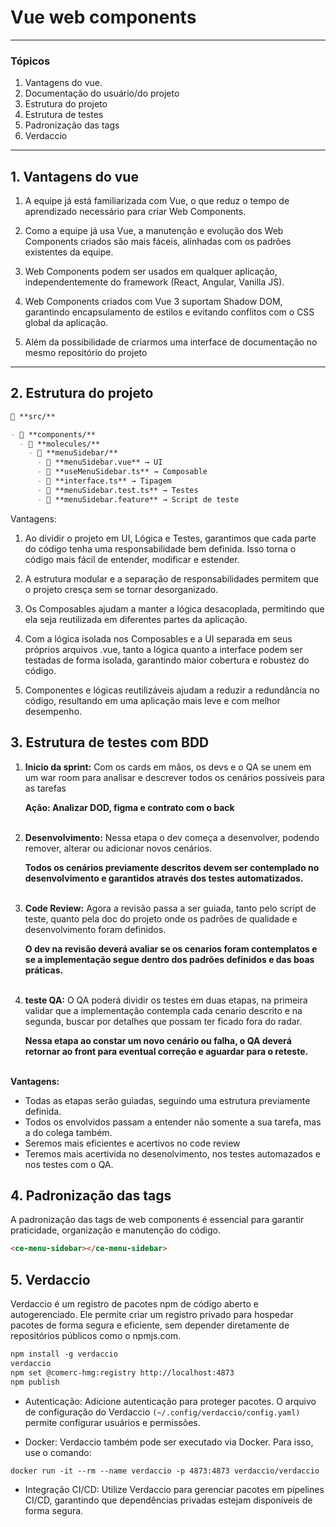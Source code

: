 # Vue web components

---

### Tópicos

1. Vantagens do vue.
2. Documentação do usuário/do projeto
3. Estrutura do projeto
4. Estrutura de testes
5. Padronização das tags
6. Verdaccio

---

## 1. Vantagens do vue

1. A equipe já está familiarizada com Vue, o que reduz o tempo de aprendizado necessário para criar Web Components.

2. Como a equipe já usa Vue, a manutenção e evolução dos Web Components criados são mais fáceis, alinhadas com os padrões existentes da equipe.

3. Web Components podem ser usados em qualquer aplicação, independentemente do framework (React, Angular, Vanilla JS).

4. Web Components criados com Vue 3 suportam Shadow DOM, garantindo encapsulamento de estilos e evitando conflitos com o CSS global da aplicação.

5. Além da possibilidade de criarmos uma interface de documentação no mesmo repositório do projeto

---

## 2. Estrutura do projeto

```markdown
🌲 **src/**

- 📁 **components/**
  - 📁 **molecules/**
    - 📁 **menuSidebar/**
      - 📄 **menuSidebar.vue** → UI
      - 📄 **useMenuSidebar.ts** → Composable
      - 📄 **interface.ts** → Tipagem
      - 📄 **menuSidebar.test.ts** → Testes
      - 📄 **menuSidebar.feature** → Script de teste
```

Vantagens: <br>

1. Ao dividir o projeto em UI, Lógica e Testes, garantimos que cada parte do código tenha uma responsabilidade bem definida. Isso torna o código mais fácil de entender, modificar e estender.

2. A estrutura modular e a separação de responsabilidades permitem que o projeto cresça sem se tornar desorganizado.

3. Os Composables ajudam a manter a lógica desacoplada, permitindo que ela seja reutilizada em diferentes partes da aplicação.

4. Com a lógica isolada nos Composables e a UI separada em seus próprios arquivos .vue, tanto a lógica quanto a interface podem ser testadas de forma isolada, garantindo maior cobertura e robustez do código.

5. Componentes e lógicas reutilizáveis ajudam a reduzir a redundância no código, resultando em uma aplicação mais leve e com melhor desempenho.

## 3. Estrutura de testes com BDD

1. <strong>Inicio da sprint:</strong> Com os cards em mãos, os devs e o QA se unem em um war room para analisar e descrever todos os cenários possiveis para as tarefas <br>

   <strong>Ação: Analizar DOD, figma e contrato com o back</strong>
   <br>
   <br>

2. <strong>Desenvolvimento:</strong> Nessa etapa o dev começa a desenvolver, podendo remover, alterar ou adicionar novos cenários.
   <br>

   <strong>Todos os cenários previamente descritos devem ser contemplado no desenvolvimento e garantidos através dos testes automatizados.
   </strong>
   <br>
   <br>

3. <strong>Code Review:</strong> Agora a revisão passa a ser guiada, tanto pelo script de teste, quanto pela doc do projeto onde os padrões de qualidade e desenvolvimento foram definidos. <br>

   <strong>
   O dev na revisão deverá avaliar se os cenarios foram contemplatos e se a implementação segue dentro dos padrões definidos e das boas práticas.
   </strong>
   <br>
   <br>

4. <strong>teste QA:</strong> O QA poderá dividir os testes em duas etapas, na primeira validar que a implementação contempla cada cenario descrito e na segunda, buscar por detalhes que possam ter ficado fora do radar.
   <br>

   <strong>
   Nessa etapa ao constar um novo cenário ou falha, o QA deverá retornar ao front para eventual correção e aguardar para o reteste.
   </strong>
   <br>
   <br>

<strong>Vantagens:</strong>

- Todas as etapas serão guiadas, seguindo uma estrutura previamente definida.
- Todos os envolvidos passam a entender não somente a sua tarefa, mas a do colega também.
- Seremos mais eficientes e acertivos no code review
- Teremos mais acertivida no desenolvimento, nos testes automazados e nos testes com o QA.

## 4. Padronização das tags

A padronização das tags de web components é essencial para garantir praticidade, organização e manutenção do código.

```markdown
<ce-menu-sidebar></ce-menu-sidebar>
```

## 5. Verdaccio

Verdaccio é um registro de pacotes npm de código aberto e autogerenciado. Ele permite criar um registro privado para hospedar pacotes de forma segura e eficiente, sem depender diretamente de repositórios públicos como o npmjs.com.

```markdown
npm install -g verdaccio
verdaccio
npm set @comerc-hmg:registry http://localhost:4873
npm publish
```

- Autenticação: Adicione autenticação para proteger pacotes. O arquivo de configuração do Verdaccio `(~/.config/verdaccio/config.yaml)` permite configurar usuários e permissões.

- Docker: Verdaccio também pode ser executado via Docker. Para isso, use o comando:

```markdown
docker run -it --rm --name verdaccio -p 4873:4873 verdaccio/verdaccio
```

- Integração CI/CD: Utilize Verdaccio para gerenciar pacotes em pipelines CI/CD, garantindo que dependências privadas estejam disponíveis de forma segura.
